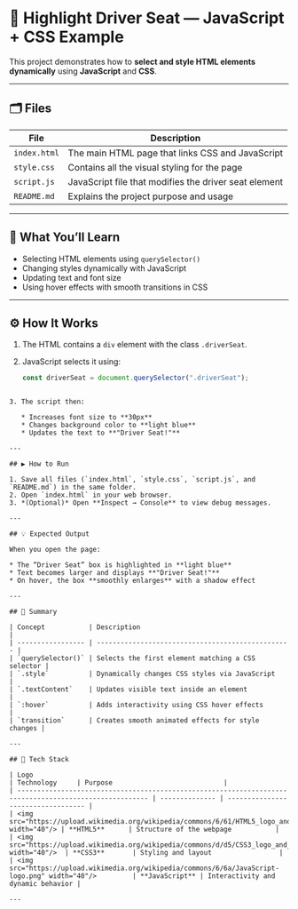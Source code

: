 
# 🚗 Highlight Driver Seat — JavaScript + CSS Example

This project demonstrates how to **select and style HTML elements dynamically** using **JavaScript** and **CSS**.

---

## 🗂️ Files

| File | Description |
|------|--------------|
| `index.html` | The main HTML page that links CSS and JavaScript |
| `style.css` | Contains all the visual styling for the page |
| `script.js` | JavaScript file that modifies the driver seat element |
| `README.md` | Explains the project purpose and usage |

---

## 🧠 What You’ll Learn

- Selecting HTML elements using `querySelector()`
- Changing styles dynamically with JavaScript
- Updating text and font size
- Using hover effects with smooth transitions in CSS

---

## ⚙️ How It Works

1. The HTML contains a `div` element with the class `.driverSeat`.

2. JavaScript selects it using:

   ```javascript
   const driverSeat = document.querySelector(".driverSeat");
````

3. The script then:

   * Increases font size to **30px**
   * Changes background color to **light blue**
   * Updates the text to **"Driver Seat!"**

---

## ▶️ How to Run

1. Save all files (`index.html`, `style.css`, `script.js`, and `README.md`) in the same folder.
2. Open `index.html` in your web browser.
3. *(Optional)* Open **Inspect → Console** to view debug messages.

---

## 💡 Expected Output

When you open the page:

* The “Driver Seat” box is highlighted in **light blue**
* Text becomes larger and displays **"Driver Seat!"**
* On hover, the box **smoothly enlarges** with a shadow effect

---

## 🧩 Summary

| Concept           | Description                                       |
| ----------------- | ------------------------------------------------- |
| `querySelector()` | Selects the first element matching a CSS selector |
| `.style`          | Dynamically changes CSS styles via JavaScript     |
| `.textContent`    | Updates visible text inside an element            |
| `:hover`          | Adds interactivity using CSS hover effects        |
| `transition`      | Creates smooth animated effects for style changes |

---

## 🧱 Tech Stack

| Logo                                                                                                    | Technology     | Purpose                            |
| ------------------------------------------------------------------------------------------------------- | -------------- | ---------------------------------- |
| <img src="https://upload.wikimedia.org/wikipedia/commons/6/61/HTML5_logo_and_wordmark.svg" width="40"/> | **HTML5**      | Structure of the webpage           |
| <img src="https://upload.wikimedia.org/wikipedia/commons/d/d5/CSS3_logo_and_wordmark.svg" width="40"/>  | **CSS3**       | Styling and layout                 |
| <img src="https://upload.wikimedia.org/wikipedia/commons/6/6a/JavaScript-logo.png" width="40"/>         | **JavaScript** | Interactivity and dynamic behavior |

---
